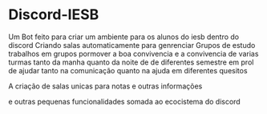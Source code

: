 # Discord-IESB
Um Bot feito para criar um ambiente para os alunos do iesb dentro do discord 
Criando salas automaticamente para genrenciar
    Grupos de estudo
    trabalhos em grupos
pormover a boa convivencia e a convivencia de varias turmas tanto da manha quanto da noite de de diferentes semestre em prol de ajudar tanto na comunicação quanto na ajuda em diferentes quesitos

A criação de salas unicas para notas e outras informações

e outras pequenas funcionalidades somada ao ecocistema do discord

